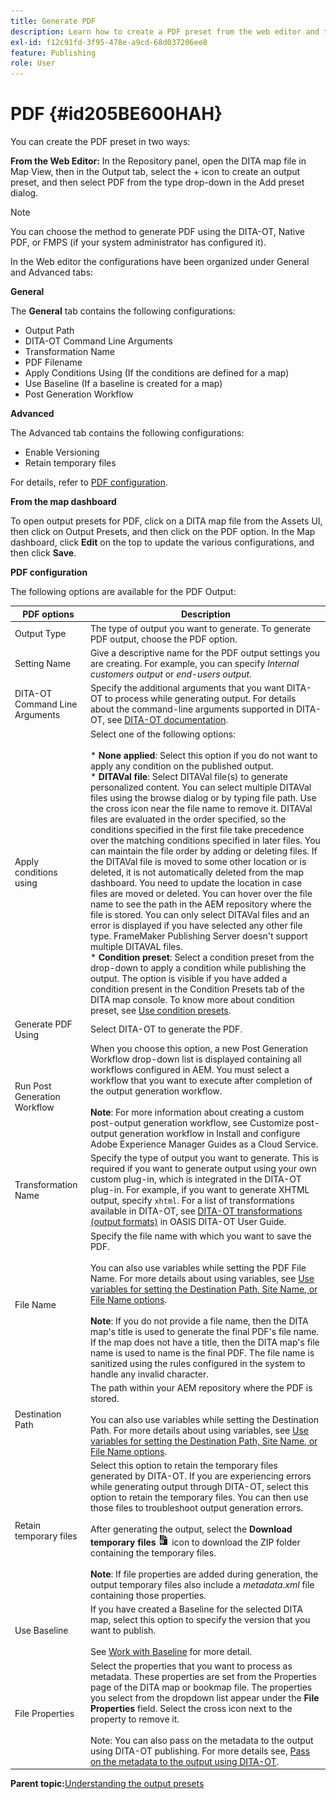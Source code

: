 ```yaml
---
title: Generate PDF
description: Learn how to create a PDF preset from the web editor and the map dashboard. Configure PDF output preset in AEM Guides.
exl-id: f12c91fd-3f95-478e-a9cd-68d037206ee8
feature: Publishing
role: User
---
```

# PDF {#id205BE600HAH}

You can create the PDF preset in two ways:

**From the Web Editor:** In the Repository panel, open the DITA map file in Map View, then in the Output tab, select the + icon to create an output preset, and then select PDF from the type drop-down in the Add preset dialog.

>[!NOTE]
>
> You can choose the method to generate PDF using the DITA-OT, Native PDF, or FMPS \(if your system administrator has configured it\).

In the Web editor the configurations have been organized under General and Advanced tabs:

**General**

The **General** tab contains the following configurations:

-   Output Path
-   DITA-OT Command Line Arguments
-   Transformation Name
-   PDF Filename
-   Apply Conditions Using \(If the conditions are defined for a map\)
-   Use Baseline \(If a baseline is created for a map\)
-   Post Generation Workflow

**Advanced**

The Advanced tab contains the following configurations:

-   Enable Versioning
-   Retain temporary files

For details, refer to [PDF configuration](#id231KIM004X1).

**From the map dashboard**

To open output presets for PDF, click on a DITA map file from the Assets UI, then click on Output Presets, and then click on the PDF option. In the Map dashboard, click **Edit** on the top to update the various configurations, and then click **Save**.

**PDF configuration**

The following options are available for the PDF Output:

| PDF options | Description |
| --- | --- |
| Output Type | The type of output you want to generate. To generate PDF output, choose the PDF option. |
| Setting Name | Give a descriptive name for the PDF output settings you are creating. For example, you can specify _Internal customers output_ or _end-users output_. |
| DITA-OT Command Line Arguments | Specify the additional arguments that you want DITA-OT to process while generating output. For details about the command-line arguments supported in DITA-OT, see [DITA-OT documentation](https://www.dita-ot.org/). |
| Apply conditions using | Select one of the following options:<br><br>* **None applied**: Select this option if you do not want to apply any condition on the published output.<br>* **DITAVal file**: Select DITAVal file(s) to generate personalized content. You can select multiple DITAVal files using the browse dialog or by typing file path. Use the cross icon near the file name to remove it. DITAVal files are evaluated in the order specified, so the conditions specified in the first file take precedence over the matching conditions specified in later files. You can maintain the file order by adding or deleting files. If the DITAVal file is moved to some other location or is deleted, it is not automatically deleted from the map dashboard. You need to update the location in case files are moved or deleted. You can hover over the file name to see the path in the AEM repository where the file is stored. You can only select DITAVal files and an error is displayed if you have selected any other file type. FrameMaker Publishing Server doesn't support multiple DITAVAL files.<br>* **Condition preset**: Select a condition preset from the drop-down to apply a condition while publishing the output. The option is visible if you have added a condition present in the Condition Presets tab of the DITA map console. To know more about condition preset, see [Use condition presets](generate-output-use-condition-presets.md#id1825FL004PN). |
| Generate PDF Using | Select DITA-OT to generate the PDF. |
| Run Post Generation Workflow | When you choose this option, a new Post Generation Workflow drop-down list is displayed containing all workflows configured in AEM. You must select a workflow that you want to execute after completion of the output generation workflow.<br><br>**Note**: For more information about creating a custom post-output generation workflow, see Customize post-output generation workflow in Install and configure Adobe Experience Manager Guides as a Cloud Service. |
| Transformation Name | Specify the type of output you want to generate. This is required if you want to generate output using your own custom plug-in, which is integrated in the DITA-OT plug-in. For example, if you want to generate XHTML output, specify `xhtml`. For a list of transformations available in DITA-OT, see [DITA-OT transformations (output formats)](http://www.dita-ot.org/2.3/user-guide/AvailableTransforms.html) in OASIS DITA-OT User Guide. |
| File Name | Specify the file name with which you want to save the PDF.<br><br>You can also use variables while setting the PDF File Name. For more details about using variables, see [Use variables for setting the Destination Path, Site Name, or File Name options](generate-output-use-variables.md#id18BUG70K05Z).<br><br>**Note**: If you do not provide a file name, then the DITA map's title is used to generate the final PDF's file name. If the map does not have a title, then the DITA map's file name is used to name is the final PDF. The file name is sanitized using the rules configured in the system to handle any invalid character. |
| Destination Path | The path within your AEM repository where the PDF is stored.<br><br>You can also use variables while setting the Destination Path. For more details about using variables, see [Use variables for setting the Destination Path, Site Name, or File Name options](generate-output-use-variables.md#id18BUG70K05Z). |
| Retain temporary files | Select this option to retain the temporary files generated by DITA-OT. If you are experiencing errors while generating output through DITA-OT, select this option to retain the temporary files. You can then use those files to troubleshoot output generation errors.<br> <br>  After generating the output, select the **Download temporary files** ![download temporary files icon](images/download-temp-files-icon.png) icon to download the ZIP folder containing the temporary files. <br><br> **Note**:  If file properties are added during generation, the output temporary files also include a *metadata.xml* file containing those properties.| 
| Use Baseline | If you have created a Baseline for the selected DITA map, select this option to specify the version that you want to publish.<br><br>See [Work with Baseline](generate-output-use-baseline-for-publishing.md#id1825FI0J0PF) for more detail. |
| File Properties | Select the properties that you want to process as metadata. These properties are set from the Properties page of the DITA map or bookmap file. The properties you select from the dropdown list appear under the **File Properties** field. Select the cross icon next to the property to remove it. <br><br>Note: You can also pass on the metadata to the output using DITA-OT publishing. For more details see, [Pass on the metadata to the output using DITA-OT](pass-metadata-dita-ot.md#id21BJ00QD0XA). |

**Parent topic:**[Understanding the output presets](generate-output-understand-presets.md)
